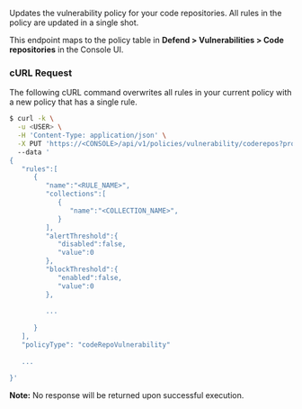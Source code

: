 Updates the vulnerability policy for your code repositories.
All rules in the policy are updated in a single shot.

This endpoint maps to the policy table in **Defend > Vulnerabilities > Code repositories** in the Console UI.


### cURL Request

The following cURL command overwrites all rules in your current policy with a new policy that has a single rule.

```bash
$ curl -k \
  -u <USER> \
  -H 'Content-Type: application/json' \
  -X PUT 'https://<CONSOLE>/api/v1/policies/vulnerability/coderepos?project={PROJECT_NAME}'
  --data '
{
   "rules":[
      {
         "name":"<RULE_NAME>",
         "collections":[
            {
               "name":"<COLLECTION_NAME>",
            }
         ],
         "alertThreshold":{
            "disabled":false,
            "value":0
         },
         "blockThreshold":{
            "enabled":false,
            "value":0
         },
         
         ...
         
      }
   ],
   "policyType": "codeRepoVulnerability"
   
   ...
   
}'
```

**Note:** No response will be returned upon successful execution.

